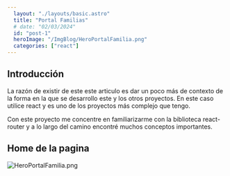 ```yaml
---
  layout: "./layouts/basic.astro"
  title: "Portal Familias"
  # date: "02/03/2024"
  id: "post-1"
  heroImage: "/ImgBlog/HeroPortalFamilia.png"
  categories: ["react"]
---
```


## Introducción

La razón de existir de este este articulo es dar un poco más de contexto de la forma en la que se desarrollo este y los otros proyectos. En este caso utilice react y es uno de los proyectos más complejo que tengo.

Con este proyecto me concentre en familiarizarme con la biblioteca react-router y a lo largo del camino encontré muchos conceptos importantes.

## Home de la pagina

![HeroPortalFamilia.png](@blogimg/HeroPortalFamilia.png)
